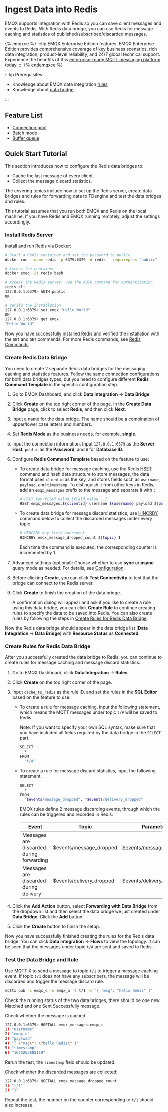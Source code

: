 # Ingest Data into Redis

EMQX supports integration with Redis so you can save client messages and events to Redis. With Redis data bridge, you can use Redis for message caching and statistics of published/subscribed/discarded messages.

{% emqxce %}
:::tip
EMQX Enterprise Edition features. EMQX Enterprise Edition provides comprehensive coverage of key business scenarios, rich data integration, product-level reliability, and 24/7 global technical support. Experience the benefits of this [enterprise-ready MQTT messaging platform](https://www.emqx.com/en/try?product=enterprise) today.
:::
{% endemqxce %}

<!-- TODO 确认是否支持数据发布订阅操作、消息队列等场景。 -->

:::tip Prerequisites

- Knowledge about EMQX data integration [rules](./rules.md)
- Knowledge about [data bridge](./data-bridges.md)

:::


## Feature List

- [Connection pool](./data-bridges.md#connection-pool)
- [Batch mode](./data-bridges.md#batch-mode)
- [Buffer queue](./data-bridges.md#buffer-queue)

<!-- TODO 配置参数 需要补充链接到配置手册对应配置章节。 -->

## Quick Start Tutorial

This section introduces how to configure the Redis data bridges to:

- Cache the last message of every client.
- Collect the message discard statistics.

The covering topics include how to set up the Redis server, create data bridges and rules for forwarding data to TDengine and test the data bridges and rules.

This tutorial assumes that you run both EMQX and Redis on the local machine. If you have Redis and EMQX running remotely, adjust the settings accordingly.

### Install Redis Server

Install and run Redis via Docker:

```bash
# Start a Redis container and set the password to public
docker run --name redis -p 6379:6379 -d redis --requirepass "public"

# Access the container
docker exec -it redis bash

# Access the Redis server, use the AUTH command for authentication
redis-cli
127.0.0.1:6379> AUTH public
OK

# Verify the installation
127.0.0.1:6379> set emqx "Hello World"
OK
127.0.0.1:6379> get emqx
"Hello World"
```

Now you have successfully installed Redis and verified the installation with the `SET` and `GET` commands. For more Redis commands, see [Redis Commands](https://redis.io/commands/).

### Create Redis Data Bridge

You need to create 2 separate Redis data bridges for the messaging caching and statistics features. Follow the same connection configurations for both data bridges types, but you need to configure different **Redis Command Template** in the specific configuration step.

1. Go to EMQX Dashboard, and click **Data Integration** -> **Data Bridge**.
2. Click **Create** on the top right corner of the page. In the **Create Data Bridge** page, click to select **Redis**, and then click **Next**.
4. Input a name for the data bridge. The name should be a combination of upper/lower case letters and numbers.
5. Set **Redis Mode** as the business needs, for example, **single**.
6. Input the connection information. Input `127.0.0.1:6379` as the **Server Host**, `public` as the **Password**, and `0` for **Database ID**.

6. Configure **Redis Command Template** based on the feature to use: 

   - To create data bridge for message caching, use the Redis [HSET](https://redis.io/commands/hset/) command and hash data structure to store messages, the data format uses `clientid` as the key, and stores fields such as `username`, `payload`, and `timestamp`. To distinguish it from other keys in Redis, add an `emqx_messages` prefix to the message and separate it with `:`

     ```bash
     # HSET key filed value [field value...]
     HSET emqx_messages:${clientid} username ${username} payload ${payload} timestamp ${timestamp}
     ```

     <!-- TODO 同时执行多个 Redis 命令? -->

   - To create data bridge for message discard statistics, use [HINCRBY](https://redis.io/commands/hincrby/) command below to collect the discarded messages under every topic.

     ```bash
     # HINCRBY key field increment
     HINCRBY emqx_message_dropped_count ${topic} 1
     ```

     Each time the command is executed, the corresponding counter is incremented by 1.

7. Advanced settings (optional):  Choose whether to use **sync** or **async** query mode as needed. For details, see [Configuration](./data-bridges.md#configuration).

8. Before clicking **Create**, you can click **Test Connectivity** to test that the bridge can connect to the Redis server.

9. Click **Create** to finish the creation of the data bridge. 

   A confirmation dialog will appear and ask if you like to create a rule using this data bridge, you can click **Create Rule** to continue creating rules to specify the data to be saved into Redis. You can also create rules by following the steps in [Create Rules for Redis Data Bridge](#create-rules-for-redis-data-bridge).

Now the Redis data bridge should appear in the data bridge list (**Data Integration** -> **Data Bridge**) with **Resource Status** as **Connected**. 

### Create Rules for Redis Data Bridge

After you successfully created the data bridge to Redis, you can continue to create rules for message caching and message discard statistics. 

1. Go to EMQX Dashboard, click **Data Integration** -> **Rules**.

2. Click **Create** on the top right corner of the page.

4. Input `cache_to_redis` as the rule ID, and set the rules in the **SQL Editor** based on the feature to use:

   - To create a rule for message caching, input the following statement, which means the MQTT messages under topic `t/#`  will be saved to Redis. 

     Note: If you want to specify your own SQL syntax, make sure that you have included all fields required by the data bridge in the `SELECT` part.

     ```bash
     SELECT
       *
     FROM
       "t/#"
     ```

   - To create a rule for message discard statistics, input the following statement.

     ```bash
     SELECT
       *
     FROM
       "$events/message_dropped", "$events/delivery_dropped"
     ```

     EMQX rules define 2 message discarding events, through which the rules can be triggered and recorded in Redis:

     | Event                                    | Topic                    | Parameter                                                    |
     | ---------------------------------------- | ------------------------ | ------------------------------------------------------------ |
     | Messages are discarded during forwarding | $events/message_dropped  | [$events/message_dropped](./rule-sql-events-and-fields.md#events-message-dropped) |
     | Messages are discarded during delivery   | $events/delivery_dropped | [$events/delivery_dropped](./rule-sql-events-and-fields.md#events-delivery-dropped) |

5. Click the **Add Action** button, select **Forwarding with Data Bridge** from the dropdown list and then select the data bridge we just created under **Data Bridge**. Click the **Add** button.

6. Click the **Create** button to finish the setup.

Now you have successfully finished creating the rules for the Redis data bridge. You can click **Data Integration** -> **Flows** to view the topology. It can be seen that the messages under topic `t/#` are sent and saved to Redis.

### Test the Data Bridge and Rule

Use MQTT X  to send a message to topic  `t/1`  to trigger a message caching event. If topic  `t/1`  does not have any subscribers, the message will be discarded and trigger the message discard rule.

```bash
mqttx pub -i emqx_c -u emqx_u -t t/1 -m '{ "msg": "hello Redis" }'
```

Check the running status of the two data bridges, there should be one new Matched and one Sent Successfully message.

Check whether the message is cached.

```bash
127.0.0.1:6379> HGETALL emqx_messages:emqx_c
1) "username"
2) "emqx_u"
3) "payload"
4) "{ \"msg\": \"hello Redis\" }"
5) "timestamp"
6) "1675263885119"
```

Rerun the test, the `timestamp` field should be updated.

Check whether the discarded messages are collected:

```bash
127.0.0.1:6379> HGETALL emqx_message_dropped_count
1) "t/1"
2) "1"
```

Repeat the test, the number on the counter corresponding to `t/1` should also increase.
